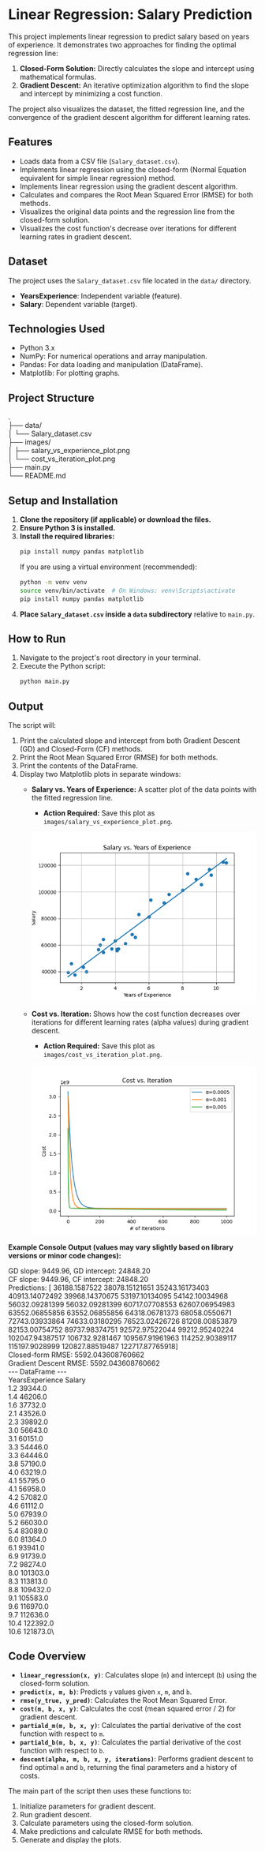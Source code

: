 # Linear Regression: Salary Prediction

This project implements linear regression to predict salary based on years of experience. It demonstrates two approaches for finding the optimal regression line:
1.  **Closed-Form Solution:** Directly calculates the slope and intercept using mathematical formulas.
2.  **Gradient Descent:** An iterative optimization algorithm to find the slope and intercept by minimizing a cost function.

The project also visualizes the dataset, the fitted regression line, and the convergence of the gradient descent algorithm for different learning rates.

## Features

*   Loads data from a CSV file (`Salary_dataset.csv`).
*   Implements linear regression using the closed-form (Normal Equation equivalent for simple linear regression) method.
*   Implements linear regression using the gradient descent algorithm.
*   Calculates and compares the Root Mean Squared Error (RMSE) for both methods.
*   Visualizes the original data points and the regression line from the closed-form solution.
*   Visualizes the cost function's decrease over iterations for different learning rates in gradient descent.

## Dataset

The project uses the `Salary_dataset.csv` file located in the `data/` directory.
*   **YearsExperience**: Independent variable (feature).
*   **Salary**: Dependent variable (target).

## Technologies Used

*   Python 3.x
*   NumPy: For numerical operations and array manipulation.
*   Pandas: For data loading and manipulation (DataFrame).
*   Matplotlib: For plotting graphs.

## Project Structure

.\
├── data/\
│ └── Salary_dataset.csv    
├── images/\
│ ├── salary_vs_experience_plot.png\
│ └── cost_vs_iteration_plot.png\
├── main.py\
└── README.md

## Setup and Installation

1.  **Clone the repository (if applicable) or download the files.**
2.  **Ensure Python 3 is installed.**
3.  **Install the required libraries:**
    ```bash
    pip install numpy pandas matplotlib
    ```
    If you are using a virtual environment (recommended):
    ```bash
    python -m venv venv
    source venv/bin/activate  # On Windows: venv\Scripts\activate
    pip install numpy pandas matplotlib
    ```
4.  **Place `Salary_dataset.csv` inside a `data` subdirectory** relative to `main.py`.

## How to Run

1.  Navigate to the project's root directory in your terminal.
2.  Execute the Python script:
    ```bash
    python main.py
    ```

## Output

The script will:
1.  Print the calculated slope and intercept from both Gradient Descent (GD) and Closed-Form (CF) methods.
2.  Print the Root Mean Squared Error (RMSE) for both methods.
3.  Print the contents of the DataFrame.
4.  Display two Matplotlib plots in separate windows:
    *   **Salary vs. Years of Experience:** A scatter plot of the data points with the fitted regression line.
        *   **Action Required:** Save this plot as `images/salary_vs_experience_plot.png`.

        ![Salary vs. Years of Experience Plot](images/salary_vs_experience_plot.png)

    *   **Cost vs. Iteration:** Shows how the cost function decreases over iterations for different learning rates (alpha values) during gradient descent.
        *   **Action Required:** Save this plot as `images/cost_vs_iteration_plot.png`.

        ![Cost vs. Iteration Plot](images/cost_vs_iteration_plot.png)

**Example Console Output (values may vary slightly based on library versions or minor code changes):**

GD slope: 9449.96, GD intercept: 24848.20\
CF slope: 9449.96, CF intercept: 24848.20\
Predictions: [ 36188.1587522 38078.15121651 35243.16173403 40913.14072492
39968.14370675 53197.10134095 54142.10034968 56032.09281399
56032.09281399 60717.07708553 62607.06954983 63552.06855856
63552.06855856 64318.06781373 68058.0550671 72743.03933864
74633.03180295 76523.02426726 81208.00853879 82153.00754752
89737.98374751 92572.97522044 99212.95240224 102047.94387517
106732.9281467 109567.91961963 114252.90389117 115197.9028999
120827.88519487 122717.87765918]\
Closed-form RMSE: 5592.043608760662\
Gradient Descent RMSE: 5592.043608760662\
--- DataFrame ---\
YearsExperience Salary\
1.2 39344.0\
1.4 46206.0\
1.6 37732.0\
2.1 43526.0\
2.3 39892.0\
3.0 56643.0\
3.1 60151.0\
3.3 54446.0\
3.3 64446.0\
3.8 57190.0\
4.0 63219.0\
4.1 55795.0\
4.1 56958.0\
4.2 57082.0\
4.6 61112.0\
5.0 67939.0\
5.2 66030.0\
5.4 83089.0\
6.0 81364.0\
6.1 93941.0\
6.9 91739.0\
7.2 98274.0\
8.0 101303.0\
8.3 113813.0\
8.8 109432.0\
9.1 105583.0\
9.6 116970.0\
9.7 112636.0\
10.4 122392.0\
10.6 121873.0\

## Code Overview

*   **`linear_regression(x, y)`**: Calculates slope (`m`) and intercept (`b`) using the closed-form solution.
*   **`predict(x, m, b)`**: Predicts `y` values given `x`, `m`, and `b`.
*   **`rmse(y_true, y_pred)`**: Calculates the Root Mean Squared Error.
*   **`cost(m, b, x, y)`**: Calculates the cost (mean squared error / 2) for gradient descent.
*   **`partiald_m(m, b, x, y)`**: Calculates the partial derivative of the cost function with respect to `m`.
*   **`partiald_b(m, b, x, y)`**: Calculates the partial derivative of the cost function with respect to `b`.
*   **`descent(alpha, m, b, x, y, iterations)`**: Performs gradient descent to find optimal `m` and `b`, returning the final parameters and a history of costs.

The main part of the script then uses these functions to:
1.  Initialize parameters for gradient descent.
2.  Run gradient descent.
3.  Calculate parameters using the closed-form solution.
4.  Make predictions and calculate RMSE for both methods.
5.  Generate and display the plots.